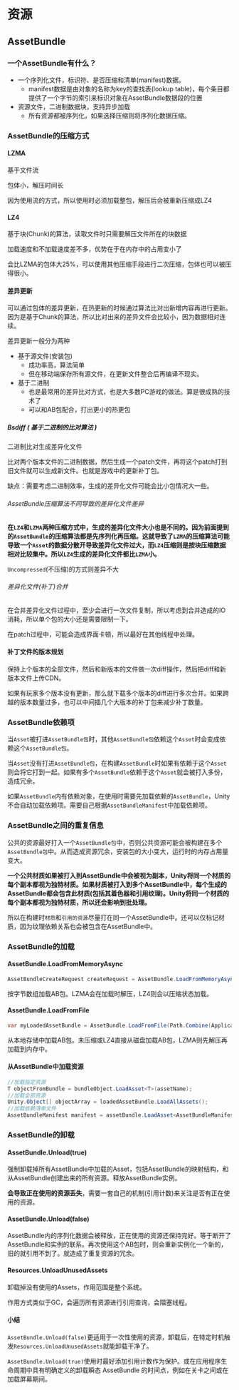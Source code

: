 # 资源

## AssetBundle

### 一个AssetBundle有什么？

- 一个序列化文件，标识符、是否压缩和清单(manifest)数据。
  - manifest数据是由对象的名称为key的查找表(lookup table)，每个条目都提供了一个字节的索引来标识对象在AssetBundle数据段的位置
- 资源文件，二进制数据块，支持异步加载
  - 所有资源都被序列化，如果选择压缩则将序列化数据压缩。

### AssetBundle的压缩方式

#### LZMA

基于文件流

包体小，解压时间长

因为使用流的方式，所以使用时必须加载整包，解压后会被重新压缩成LZ4

#### LZ4

基于块(Chunk)的算法，读取文件时只需要解压文件所在的块数据

加载速度和不加载速度差不多，优势在于在内存中的占用变小了

会比LZMA的包体大25%，可以使用其他压缩手段进行二次压缩，包体也可以被压得很小。

#### 差异更新

可以通过包体的差异更新，在热更新的时候通过算法比对出新增内容再进行更新。因为是基于Chunk的算法，所以比对出来的差异文件会比较小，因为数据相对连续。

差异更新一般分为两种

- 基于源文件(安装包)
  - 成功率高，算法简单
  - 但在移动端保存所有源文件，在更新文件整合后再编译不现实。
- 基于二进制
  - 也是最常用的差异比对方式，也是大多数PC游戏的做法。算是很成熟的技术了
  - 可以和AB包配合，打出更小的热更包

##### Bsdiff ( 基于二进制的比对算法 )

二进制比对生成差异化文件

比对两个版本文件的二进制数据，然后生成一个patch文件，再将这个patch打到旧文件就可以生成新文件。也就是游戏中的更新补丁包。

缺点：需要考虑二进制效率，生成的差异化文件可能会比小包情况大一些。

###### AssetBundle压缩算法不同导致的差异化文件差异

**在`LZ4`和`LZMA`两种压缩方式中，生成的差异化文件大小也是不同的。因为前面提到的`AssetBundle`的压缩算法都是先序列化再压缩。这就导致了`LZMA`的压缩算法可能导致一个`Asset`的数据分散开导致差异化文件过大，而`LZ4`压缩则是按块压缩数据相对比较集中。所以`LZ4`生成的差异化文件都比`LZMA`小。**

`Uncompressed`(不压缩)的方式则差异不大

######  差异化文件(补丁)合并

在合并差异化文件过程中，至少会进行一次文件复制，所以考虑到合并造成的IO消耗，所以单个包的大小还是需要限制一下。

在patch过程中，可能会造成界面卡顿，所以最好在其他线程中处理。

#### 补丁文件的版本规划

保持上个版本的全部文件，然后和新版本的文件做一次diff操作，然后把diff和新版本文件上传CDN。

如果有玩家多个版本没有更新，那么就下载多个版本的diff进行多次合并。如果跨越的版本数量过多，也可以中间插几个大版本的补丁包来减少补丁数量。

### AssetBundle依赖项

当`Asset`被打进`AssetBundle包`时，其他`AssetBundle包`依赖这个`Asset`时会变成依赖这个`AssetBundle包`。

当`Asset`没有打进`AssetBundle包`，在构建`AssetBundle`时如果有依赖于这个`Asset`则会将它打到一起。如果有多个`AssetBundle`依赖于这个`Asset`就会被打入多份，造成冗余。

如果`AssetBundle`内有依赖对象，在使用时需要先加载依赖的`AssetBundle`，Unity不会自动加载依赖项。需要自己根据`AssetBundleManifest`中加载依赖项。

### AssetBundle之间的重复信息

公共的资源最好打入一个`AssetBundle包`中，否则公共资源可能会被构建在多个`AssetBundle包`中。从而造成资源冗余，安装包的大小变大，运行时的内存占用量变大。

**一个公共材质如果被打入到AssetBundle中会被视为副本，Unity将同一个材质的每个副本都视为独特材质。如果材质被打入到多个AssetBundle中，每个生成的AssetBundle都会包含此材质(包括其着色器和引用纹理)。Unity将同一个材质的每个副本都视为独特材质，所以还会影响到批处理。**

所以在构建时`材质`和`引用的资源`尽量打在同一个AssetBundle中。还可以仅标记材质，因为纹理依赖关系也会被包含在AssetBundle中。

### AssetBundle的加载

#### AssetBundle.LoadFromMemoryAsync

```c#
AssetBundleCreateRequest createRequest = AssetBundle.LoadFromMemoryAsync(File.ReadAllBytes(path));
```

按字节数组加载AB包。LZMA会在加载时解压，LZ4则会以压缩状态加载。

#### AssetBundle.LoadFromFile

```c#
var myLoadedAssetBundle = AssetBundle.LoadFromFile(Path.Combine(Application.streamingAssetsPath, "myassetBundle"));
```

从本地存储中加载AB包。未压缩或LZ4直接从磁盘加载AB包，LZMA则先解压再加载到内存中。

#### 从AssetBundle中加载资源

```c#
//加载指定资源
T objectFromBundle = bundleObject.LoadAsset<T>(assetName);
//加载全部资源
Unity.Object[] objectArray = loadedAssetBundle.LoadAllAssets();
//加载依赖清单文件
AssetBundleManifest manifest = assetBundle.LoadAsset<AssetBundleManifest>("AssetBundleManifest");
```

### AssetBundle的卸载

#### AssetBundle.Unload(true)

强制卸载掉所有AssetBundle中加载的Asset，包括AssetBundle的映射结构，和从AssetBundle创建出来的所有资源。释放AssetBundle实例。

**会导致正在使用的资源丢失**，需要一套自己的机制(引用计数)来关注是否有正在使用的资源。

#### AssetBundle.Unload(false)

AssetBundle内的序列化数据会被释放，正在使用的资源还保持完好。等于断开了AssetBundle和实例的联系。再次使用这个AB包时，则会重新实例化一个新的，旧的就引用不到了。就造成了重复资源的冗余。

#### Resources.UnloadUnusedAssets

卸载掉没有使用的Assets，作用范围是整个系统。

作用方式类似于GC，会遍历所有资源进行引用查询，会阻塞线程。

#### 小结

`AssetBundle.Unload(false)`更适用于一次性使用的资源，卸载后，在特定时机触发`Resources.UnloadUnusedAssets`就能卸载干净了。

`AssetBundle.Unload(true)`使用时最好添加引用计数作为保护。或在应用程序生命周期中具有明确定义的卸载瞬态 AssetBundle 的时间点，例如在关卡之间或在加载屏幕期间。
